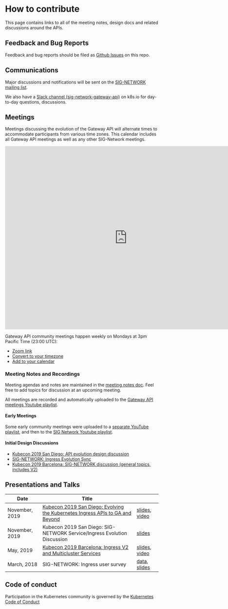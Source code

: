 # How to contribute

This page contains links to all of the meeting notes, design docs and related
discussions around the APIs.

## Feedback and Bug Reports

Feedback and bug reports should be filed as [Github Issues][gh-issues] on this repo.

[gh-issues]: https://github.com/kubernetes-sigs/gateway-api/issues/new/choose

## Communications

Major discussions and notifications will be sent on the [SIG-NETWORK mailing
list][signetg].

We also have a [Slack channel (sig-network-gateway-api)][slack] on k8s.io for day-to-day
questions, discussions.

[signetg]: https://groups.google.com/forum/#!forum/kubernetes-sig-network
[slack]: https://kubernetes.slack.com/archives/CR0H13KGA

## Meetings

Meetings discussing the evolution of the Gateway API will alternate times to
accommodate participants from various time zones. This calendar includes all
Gateway API meetings as well as any other SIG-Network meetings.

<iframe
  src="https://calendar.google.com/calendar/embed?src=88fe1l3qfn2b6r11k8um5am76c%40group.calendar.google.com"
  style="border: 0" width="800" height="600" frameborder="0"
  scrolling="no">
</iframe>

Gateway API community meetings happen weekly on Mondays at 3pm Pacific Time
(23:00 UTC):

* [Zoom link](https://zoom.us/j/441530404)
* [Convert to your timezone](http://www.thetimezoneconverter.com/?t=15:00&tz=PT%20%28Pacific%20Time%29)
* [Add to your calendar](https://calendar.google.com/event?action=TEMPLATE&tmeid=NXU4OXYyY2pqNzEzYzUwYnVsYmZwdXJzZDlfMjAyMTA1MTBUMjIwMDAwWiA4OGZlMWwzcWZuMmI2cjExazh1bTVhbTc2Y0Bn&tmsrc=88fe1l3qfn2b6r11k8um5am76c%40group.calendar.google.com&scp=ALL)


### Meeting Notes and Recordings

Meeting agendas and notes are maintained in the [meeting notes
doc][meeting-notes]. Feel free to add topics for discussion at an upcoming
meeting.

All meetings are recorded and automatically uploaded to the [Gateway API meetings Youtube playlist][gateway-api-yt-playlist].

#### Early Meetings
Some early community meetings were uploaded to a [separate YouTube
playlist][early-yt-playlist], and then to the [SIG Network Youtube playlist][sig-net-yt-playlist].

#### Initial Design Discussions

* [Kubecon 2019 San Diego: API evolution design discussion][kubecon-2019-na-design-discussion]
* [SIG-NETWORK: Ingress Evolution Sync][sig-net-2019-11-sync]
* [Kubecon 2019 Barcelona: SIG-NETWORK discussion (general topics, includes V2)][kubecon-2019-eu-discussion]

[gateway-api-yt-playlist]: https://www.youtube.com/playlist?list=PL69nYSiGNLP1GgO7k02ipPGZUFpSzGaHH
[sig-net-yt-playlist]: https://www.youtube.com/playlist?list=PL69nYSiGNLP2E8vmnqo5MwPOY25sDWIxb
[early-yt-playlist]: https://www.youtube.com/playlist?list=PL7KjrPTDcs4Xe6SZj-51WvBfufKf-la1O
[kubecon-2019-na-design-discussion]: https://docs.google.com/document/d/1l_SsVPLMBZ7lm_T4u7ZDBceTTUY71-iEQUPWeOdTAxM/preview
[kubecon-2019-eu-discussion]: https://docs.google.com/document/d/1n8AaDiPXyZHTosm1dscWhzpbcZklP3vd11fA6L6ajlY/preview
[sig-net-2019-11-sync]: https://docs.google.com/document/d/1AqBaxNX0uS0fb_fSpVL9c8TmaSP7RYkWO8U_SdJH67k/preview
[meeting-notes]: https://docs.google.com/document/d/1eg-YjOHaQ7UD28htdNxBR3zufebozXKyI28cl2E11tU/edit

## Presentations and Talks

| Date           | Title |    |
|----------------|-------|----|
| November, 2019 | [Kubecon 2019 San Diego: Evolving the Kubernetes Ingress APIs to GA and Beyond][2019-kubecon-na-slides] | [slides][2019-kubecon-na-slides], [video][2019-kubecon-na-video]|
| November, 2019 | Kubecon 2019 San Diego: SIG-NETWORK Service/Ingress Evolution Discussion | [slides][2019-kubecon-na-community-slides] |
| May, 2019      | [Kubecon 2019 Barcelona: Ingress V2 and Multicluster Services][2019-kubecon-eu] | [slides][2019-kubecon-eu-slides], [video][2019-kubecon-eu-video]|
| March, 2018    | SIG-NETWORK: Ingress user survey | [data][survey-data], [slides][survey-slides] |

[2019-kubecon-na]: https://kccncna19.sched.com/event/UaYG/evolving-the-kubernetes-ingress-apis-to-ga-and-beyond-christopher-m-luciano-ibm-bowei-du-google
[2019-kubecon-na-slides]: https://static.sched.com/hosted_files/kccncna19/a5/Kubecon%20San%20Diego%202019%20-%20Evolving%20the%20Kubernetes%20Ingress%20APIs%20to%20GA%20and%20Beyond%20%5BPUBLIC%5D.pdf
[2019-kubecon-na-video]: https://www.youtube.com/watch?v=cduG0FrjdJA
[2019-kubecon-eu]: https://kccnceu19.sched.com/event/MPb6/ingress-v2-and-multicluster-services-rohit-ramkumar-bowei-du-google
[2019-kubecon-eu-slides]: https://static.sched.com/hosted_files/kccnceu19/97/%5Bwith%20speaker%20notes%5D%20Kubecon%20EU%202019_%20Ingress%20V2%20%26%20Multi-Cluster%20Services.pdf
[2019-kubecon-eu-video]: https://www.youtube.com/watch?v=Ne9UJL6irXY&t=1s
[survey-data]: https://github.com/bowei/k8s-ingress-survey-2018
[survey-slides]: https://github.com/bowei/k8s-ingress-survey-2018/blob/master/survey.pdf
[2019-kubecon-na-community-slides]: https://docs.google.com/presentation/d/1s0scrQCCFLJMVjjGXGQHoV6_4OIZkaIGjwj4wpUUJ7M

## Code of conduct

Participation in the Kubernetes community is governed by the [Kubernetes Code of
Conduct](https://github.com/kubernetes/community/blob/master/code-of-conduct.md)
